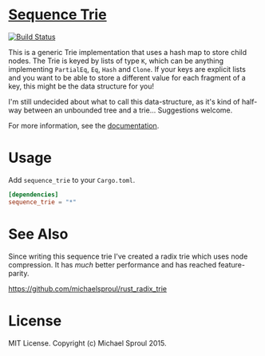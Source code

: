 [Sequence Trie][doc]
====

[![Build Status](https://travis-ci.org/michaelsproul/rust_sequence_trie.svg)](https://travis-ci.org/michaelsproul/rust_sequence_trie)

This is a generic Trie implementation that uses a hash map to store child nodes. The Trie is keyed by lists of type `K`, which can be anything implementing `PartialEq`, `Eq`, `Hash` and `Clone`. If your keys are explicit lists and you want to be able to store a different value for each fragment of a key, this might be the data structure for you!

I'm still undecided about what to call this data-structure, as it's kind of half-way between an unbounded tree and a trie... Suggestions welcome.

For more information, see the [documentation][doc].

[doc]: https://michaelsproul.github.io/rust_sequence_trie/

# Usage

Add `sequence_trie` to your `Cargo.toml`.

```toml
[dependencies]
sequence_trie = "*"
```

# See Also

Since writing this sequence trie I've created a radix trie which uses node compression. It has *much* better performance and has reached feature-parity.

https://github.com/michaelsproul/rust_radix_trie

# License

MIT License. Copyright (c) Michael Sproul 2015.
